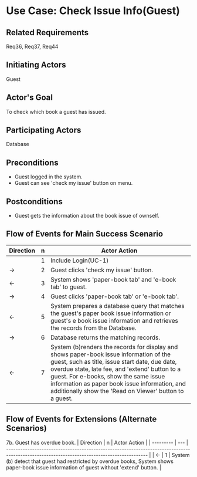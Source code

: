 # Use Case: Check Issue Info(Guest)

## **Related Requirements**

Req36, Req37, Req44

## **Initiating Actors**

Guest

## **Actor's Goal**

To check which book a guest has issued.

## **Participating Actors**

Database

## **Preconditions**
- Guest logged in the system.
- Guest can see 'check my issue' button on menu.
## **Postconditions**

- Guest gets the information about the book issue of ownself.


## Flow of Events for Main Success Scenario
| Direction | n   | Actor Action                                                                                                                                                                                                                                                                                                                                   |
| --------- | --- | ---------------------------------------------------------------------------------------------------------------------------------------------------------------------------------------------------------------------------------------------------------------------------------------------------------------------------------------------- |
|           | 1   | Include Login(UC-1)                                                                                                                                                                                                                                                                                                                            |
| →         | 2   | Guest clicks 'check my issue' button.                                                                                                                                                                                                                                                                                                          |
| ←         | 3   | System shows 'paper-book tab' and 'e-book tab' to guest.                                                                                                                                                                                                                                                                                       |
| →         | 4   | Guest clicks 'paper-book tab' or 'e-book tab'.                                                                                                                                                                                                                                                                                                 |
| ←         | 5   | System prepares a database query that matches the guest's paper book issue information or guest's e book issue information and retrieves the records from the Database.                                                                                                                                                                        |
| →         | 6   | Database returns the matching records.                                                                                                                                                                                                                                                                                                         |
| ←         | 7   | System (b)renders the records for display and shows paper-book issue information of the guest, such as title, issue start date, due date, overdue state, late fee, and 'extend' button to a guest. For e-books, show the same issue information as paper book issue information, and additionally show the 'Read on Viewer' button to a guest. |

## Flow of Events for Extensions (Alternate Scenarios)
7b. Guest has overdue book.
| Direction | n   | Actor Action                                                                                                                               |
| --------- | --- | ------------------------------------------------------------------------------------------------------------------------------------------ |
| ←         | 1   | System (b) detect  that guest had restricted by overdue books, System shows paper-book issue information of guest without 'extend' button. |